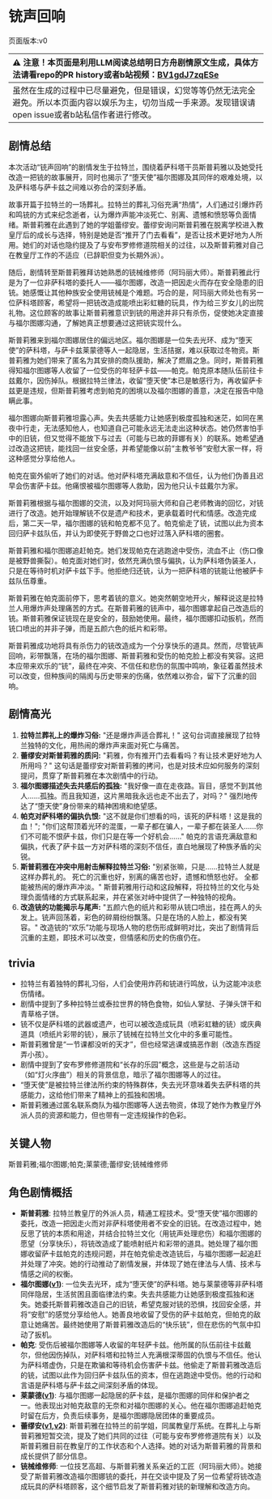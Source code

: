 # 铳声回响
页面版本:v0
 

| :warning: 注意！本页面是利用LLM阅读总结明日方舟剧情原文生成，具体方法请看repo的PR history或者b站视频：[BV1gdJ7zqESe](https://www.bilibili.com/video/BV1gdJ7zqESe/)         |
|:----------------------------|
| 虽然在生成的过程中已尽量避免，但是错误，幻觉等等仍然无法完全避免。所以本页面内容以娱乐为主，切勿当成一手来源。发现错误请open issue或者b站私信作者进行修改。|



## 剧情总结
本次活动“铳声回响”的剧情发生于拉特兰，围绕着萨科塔干员斯普莉雅以及她受托改造一把铳的故事展开，同时也揭示了“堕天使”福尔图娜及其同伴的艰难处境，以及萨科塔与萨卡兹之间难以弥合的深刻矛盾。

故事开篇于拉特兰的一场葬礼。拉特兰的葬礼习俗充满“热情”，人们通过引爆炸药和鸣铳的方式来纪念逝者，认为爆炸声能冲淡死亡、别离、遗憾和愤怒等负面情绪。斯普莉雅在此遇到了她的学姐蕾缪安。蕾缪安询问斯普莉雅在脱离学校进入教皇厅后的成长与选择，特别是她是否“推开了门去看看”，是否让技术更好地为人所用。她们的对话也隐约提及了与安布罗修修道院相关的过往，以及斯普莉雅对自己在教皇厅工作的不适应（已辞职但变为长期外派）。

随后，剧情转至斯普莉雅拜访她熟悉的铳械维修师（阿玛丽大师）。斯普莉雅此行是为了一位非萨科塔的委托人——福尔图娜，改造一把因走火而存在安全隐患的旧铳。她感慨让其他种族安全使用铳械是个难题。巧合的是，阿玛丽大师处也有另一位萨科塔顾客，希望将一把铳改造成能喷出彩虹糖的玩具，作为给三岁女儿的出院礼物。这位顾客的故事让斯普莉雅意识到铳的用途并非只有杀伤，促使她决定直接与福尔图娜沟通，了解她真正想要通过这把铳实现什么。

斯普莉雅来到福尔图娜居住的偏远地区。福尔图娜是一位失去光环、成为“堕天使”的萨科塔，与萨卡兹莱蒙德等人一起隐居，生活拮据，难以获取过冬物资。斯普莉雅为她们带来了匿名为其安排的商队援助，解决了燃眉之急。同时，斯普莉雅得知福尔图娜等人收留了一位受伤的年轻萨卡兹——帕克。帕克原本随队伍前往卡兹戴尔，因伤掉队。根据拉特兰律法，收留“堕天使”本已是敏感行为，再收留萨卡兹更是违规，但斯普莉雅考虑到帕克的困境以及福尔图娜的善意，决定在报告中隐瞒此事。

福尔图娜向斯普莉雅坦露心声。失去共感能力让她感到极度孤独和迷茫，如同在黑夜中行走，无法感知他人，也知道自己可能永远无法走出这种状态。她仍然害怕手中的旧铳，但又觉得不能放下与过去（可能与已故的菲娜有关）的联系。她希望通过改造这把铳，能找回一丝安全感，并希望能像以前“主教爷爷”安慰大家一样，将这种感觉分享给他人。

帕克在窗外偷听了她们的对话。他对萨科塔充满敌意和不信任，认为他们伪善且迟早会伤害萨卡兹。他痛恨被福尔图娜等人救助，因为他只认卡兹戴尔为家。

斯普莉雅根据与福尔图娜的交流，以及对阿玛丽大师和自己老师教诲的回忆，对铳进行了改造。她开始理解铳不仅是遗产和技术，更承载着时代和情感。改造完成后，第二天一早，福尔图娜的铳和帕克都不见了。帕克偷走了铳，试图以此为资本回归萨卡兹队伍，并认为即使死于野兽之口也好过落入萨科塔的圈套。

斯普莉雅和福尔图娜追赶帕克。她们发现帕克在逃跑途中受伤，流血不止（伤口像是被野兽撕裂）。帕克面对她们时，依然充满仇恨与偏执，认为萨科塔伪装圣人，只是在等待时机对萨卡兹下手。他拒绝归还铳，认为一把萨科塔的铳能让他被萨卡兹队伍尊重。

斯普莉雅在帕克面前停下，思考着铳的意义。她突然朝空地开火，解释说这是拉特兰人用爆炸声处理痛苦的方式。在斯普莉雅的铳声中，福尔图娜拿起自己改造后的铳。斯普莉雅保证铳现在是安全的，鼓励她使用。最终，福尔图娜扣动扳机，然而铳口喷出的并非子弹，而是五颜六色的纸片和彩带。

斯普莉雅成功地将具有杀伤力的铳改造成为一个分享快乐的道具。然而，尽管铳声回响，彩带飘落，在场的福尔图娜、斯普莉雅和受伤的帕克脸上都没有笑容。这把本应带来欢乐的“铳”，最终在冲突、不信任和悲伤的氛围中鸣响，象征着虽然技术可以改变，但种族间的隔阂与历史带来的伤痛，依然难以弥合，留下了沉重的回响。
## 剧情高光
1.  **拉特兰葬礼上的爆炸习俗:** "还是爆炸声适合葬礼！" 这句台词直接展现了拉特兰独特的文化，用热闹的爆炸声来面对死亡与痛苦。
2.  **蕾缪安对斯普莉雅的质问:** "莉雅，你有推开门去看看吗？有让技术更好地为人所用吗？" 这句话是蕾缪安对斯普莉雅的拷问，也是对技术应如何服务的深刻提问，贯穿了斯普莉雅在本次剧情中的行动。
3.  **福尔图娜描述失去共感后的孤独:** "我好像一直在走夜路。盲目，感觉不到其他人......孤独。而且我知道，这片黑暗我永远也走不出去了，对吗？" 强烈地传达了“堕天使”身份带来的精神困境和绝望感。
4.  **帕克对萨科塔的偏执仇恨:** "这不就是你们想看的吗，该死的萨科塔！这是我的血！"; "你们这帮顶着光环的混蛋，一辈子都在骗人，一辈子都在装圣人......你们不可能不恨萨卡兹，你们只是在等一个好机会......" 帕克的言语充满敌意和偏执，代表了萨卡兹一方对萨科塔的深刻不信任，直白地展现了种族矛盾的尖锐。
5.  **斯普莉雅在冲突中用射击解释拉特兰习俗:** "别紧张嘛，只是......拉特兰人就是这样办葬礼的。 死亡的沉重也好，别离的痛苦也好，遗憾和愤怒也好。 全都能被热闹的爆炸声冲淡。" 斯普莉雅用行动和这段解释，将拉特兰的文化与处理负面情绪的方式联系起来，并在紧张对峙中提供了一种独特的视角。
6.  **改造铳的功能揭示与尾声:** "五颜六色的纸片和彩带从铳口喷出，挂在两人的头发上。铳声回荡着，彩色的碎屑纷纷飘落。只是在场的人脸上，都没有笑容。" 改造铳的“欢乐”功能与现场人物的悲伤形成鲜明对比，突出了剧情背后沉重的主题，即技术可以改变，但情感和历史的伤痕仍在。
## trivia
*   拉特兰有着独特的葬礼习俗，人们会使用炸药和铳进行鸣放，认为这能冲淡悲伤情绪。
*   剧情中提到了多种拉特兰或泰拉世界的特色食物，如仙人掌挞、子弹头饼干和青草格子饼。
*   铳不仅是萨科塔的武器或遗产，也可以被改造成玩具（喷彩虹糖的铳）或庆典道具（喷纸片彩带的铳），展示了铳械在拉特兰文化中的多重可能性。
*   斯普莉雅曾是“一节课都没听的天才”，但也经常逃课或搞恶作剧（改造东西捉弄小孩）。
*   剧情中提到了安布罗修修道院和“长存的乐园”概念，这些是与之前活动（如“灯火序曲”）相关的背景信息，暗示了福尔图娜等人的过往。
*   “堕天使”是被拉特兰律法所约束的特殊群体，失去光环意味着失去萨科塔的共感能力，这给他们带来了精神上的孤独和困境。
*   斯普莉雅通过匿名联系商队为福尔图娜等人送去物资，体现了她作为教皇厅外派人员的资源和能力，但也带有一定违规操作的色彩。
## 关键人物
斯普莉雅;福尔图娜;帕克;莱蒙德;蕾缪安;铳械维修师
## 角色剧情概括
-   **斯普莉雅**: 拉特兰教皇厅的外派人员，精通工程技术。受“堕天使”福尔图娜的委托，改造一把因走火而对非萨科塔使用者不安全的旧铳。在改造过程中，她反思了铳的本质和用途，并结合拉特兰文化（用铳声处理悲伤）和福尔图娜的愿望（分享快乐），将铳改造成了能喷射纸片和彩带的道具。她处理了福尔图娜收留萨卡兹帕克的违规问题，并在帕克偷走改造铳后，与福尔图娜一起追赶并处理了冲突。她的行动推动了剧情发展，并体现了她在律法与人情、技术与情感之间的权衡。
-   **福尔图娜([v1](../chars/extended_char_fu_er_tu_na.md))**: 一位失去光环，成为“堕天使”的萨科塔。她与莱蒙德等非萨科塔同伴隐居，生活贫困且面临律法约束。失去共感能力让她感到极度孤独和迷失。她委托斯普莉雅改造自己的旧铳，希望克服对铳的恐惧，找回安全感，并将“安慰”的感觉分享给他人。她善良地收留了受伤的萨卡兹帕克，但帕克的敌意让她痛苦。最终她使用了斯普莉雅改造后的“快乐铳”，但在悲伤的气氛中扣动了扳机。
-   **帕克**: 受伤后被福尔图娜等人收留的年轻萨卡兹。他所属的队伍前往卡兹戴尔，但他因伤掉队，对萨科塔和拉特兰人充满根深蒂固的仇恨与不信任。他认为萨科塔虚伪，只是在欺骗和等待机会伤害萨卡兹。他偷走了斯普莉雅改造后的铳，试图以此作为回归萨卡兹队伍的资本，但在逃跑途中受伤。他的行动和言语是萨科塔与萨卡兹之间深刻矛盾的体现。
-   **莱蒙德([v1](../chars/extended_char_lai_meng_de.md))**: 与福尔图娜一起隐居的萨卡兹，是福尔图娜的同伴和保护者之一。他表现出对帕克敌意的无奈和对福尔图娜的关心。他在福尔图娜追赶帕克时留在后方，负责后续事务，是福尔图娜隐居团体的重要成员。
-   **蕾缪安([v1](../chars/char_4193_lemuen.md),[v2](../char_v3/char_4193_lemuen.md))**: 斯普莉雅在拉特兰的前学姐，同属教皇厅系统。在葬礼上与斯普莉雅短暂交流，提及了她们共同的过往（可能与安布罗修修道院有关）以及斯普莉雅目前在教皇厅的工作状态和个人选择。她的对话为斯普莉雅的背景和成长提供了部分信息。
-   **铳械维修师**: 一位技艺高超、与斯普莉雅关系亲近的工匠（阿玛丽大师）。她接受了斯普莉雅改造福尔图娜铳的委托，并在交谈中提及了另一位希望将铳改造成玩具的萨科塔顾客，这个细节启发了斯普莉雅对铳的新理解和改造方向。